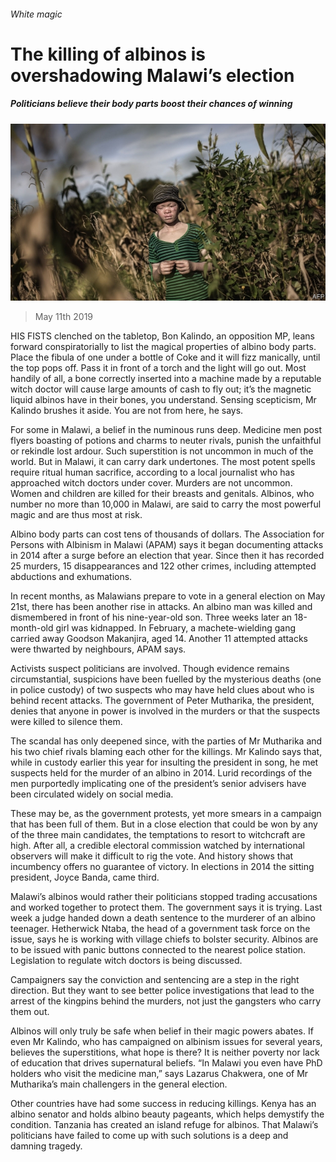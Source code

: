 ###### White magic

# The killing of albinos is overshadowing Malawi’s election 

##### Politicians believe their body parts boost their chances of winning 

![image](images/20190511_map502.jpg) 

> May 11th 2019 

HIS FISTS clenched on the tabletop, Bon Kalindo, an opposition MP, leans forward conspiratorially to list the magical properties of albino body parts. Place the fibula of one under a bottle of Coke and it will fizz manically, until the top pops off. Pass it in front of a torch and the light will go out. Most handily of all, a bone correctly inserted into a machine made by a reputable witch doctor will cause large amounts of cash to fly out; it’s the magnetic liquid albinos have in their bones, you understand. Sensing scepticism, Mr Kalindo brushes it aside. You are not from here, he says. 

For some in Malawi, a belief in the numinous runs deep. Medicine men post flyers boasting of potions and charms to neuter rivals, punish the unfaithful or rekindle lost ardour. Such superstition is not uncommon in much of the world. But in Malawi, it can carry dark undertones. The most potent spells require ritual human sacrifice, according to a local journalist who has approached witch doctors under cover. Murders are not uncommon. Women and children are killed for their breasts and genitals. Albinos, who number no more than 10,000 in Malawi, are said to carry the most powerful magic and are thus most at risk. 

Albino body parts can cost tens of thousands of dollars. The Association for Persons with Albinism in Malawi (APAM) says it began documenting attacks in 2014 after a surge before an election that year. Since then it has recorded 25 murders, 15 disappearances and 122 other crimes, including attempted abductions and exhumations. 

In recent months, as Malawians prepare to vote in a general election on May 21st, there has been another rise in attacks. An albino man was killed and dismembered in front of his nine-year-old son. Three weeks later an 18-month-old girl was kidnapped. In February, a machete-wielding gang carried away Goodson Makanjira, aged 14. Another 11 attempted attacks were thwarted by neighbours, APAM says. 

Activists suspect politicians are involved. Though evidence remains circumstantial, suspicions have been fuelled by the mysterious deaths (one in police custody) of two suspects who may have held clues about who is behind recent attacks. The government of Peter Mutharika, the president, denies that anyone in power is involved in the murders or that the suspects were killed to silence them. 

The scandal has only deepened since, with the parties of Mr Mutharika and his two chief rivals blaming each other for the killings. Mr Kalindo says that, while in custody earlier this year for insulting the president in song, he met suspects held for the murder of an albino in 2014. Lurid recordings of the men purportedly implicating one of the president’s senior advisers have been circulated widely on social media. 

These may be, as the government protests, yet more smears in a campaign that has been full of them. But in a close election that could be won by any of the three main candidates, the temptations to resort to witchcraft are high. After all, a credible electoral commission watched by international observers will make it difficult to rig the vote. And history shows that incumbency offers no guarantee of victory. In elections in 2014 the sitting president, Joyce Banda, came third. 

Malawi’s albinos would rather their politicians stopped trading accusations and worked together to protect them. The government says it is trying. Last week a judge handed down a death sentence to the murderer of an albino teenager. Hetherwick Ntaba, the head of a government task force on the issue, says he is working with village chiefs to bolster security. Albinos are to be issued with panic buttons connected to the nearest police station. Legislation to regulate witch doctors is being discussed. 

Campaigners say the conviction and sentencing are a step in the right direction. But they want to see better police investigations that lead to the arrest of the kingpins behind the murders, not just the gangsters who carry them out. 

Albinos will only truly be safe when belief in their magic powers abates. If even Mr Kalindo, who has campaigned on albinism issues for several years, believes the superstitions, what hope is there? It is neither poverty nor lack of education that drives supernatural beliefs. “In Malawi you even have PhD holders who visit the medicine man,” says Lazarus Chakwera, one of Mr Mutharika’s main challengers in the general election. 

Other countries have had some success in reducing killings. Kenya has an albino senator and holds albino beauty pageants, which helps demystify the condition. Tanzania has created an island refuge for albinos. That Malawi’s politicians have failed to come up with such solutions is a deep and damning tragedy. 

